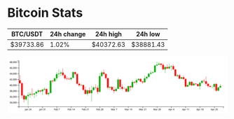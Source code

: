 # Bitcoin Stats

BTC/USDT|24h change|24h high|24h low|
|---|---|---|---|
|$39733.86|1.02%|$40372.63|$38881.43|

<img src="./chart.svg">
